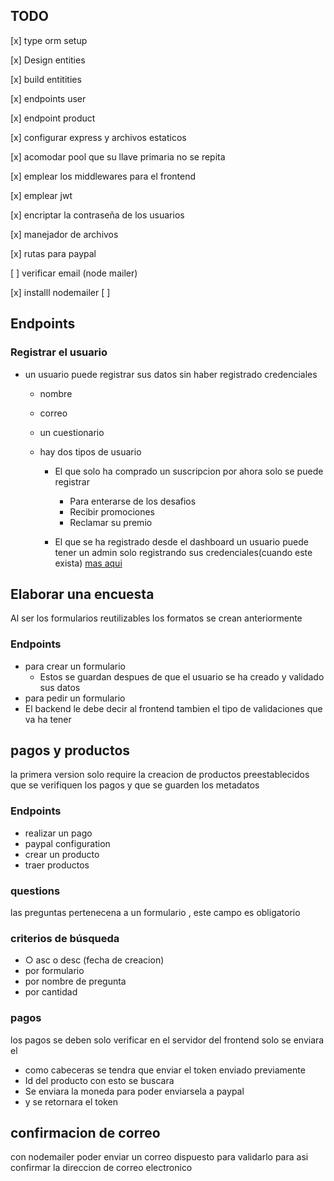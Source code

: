 [ideas]: documents/ideas.md

## TODO

[x] type orm setup

[x] Design entities

[x] build entitities

[x] endpoints user

[x] endpoint product

[x] configurar express y archivos estaticos

[x] acomodar pool que su llave primaria no se repita

[x] emplear los middlewares para el frontend

[x] emplear jwt

[x] encriptar la contraseña de los usuarios

[x] manejador de archivos

[x] rutas para paypal

[ ] verificar email (node mailer)

[x] installl nodemailer
[ ]

## Endpoints

### Registrar el usuario

- un usuario puede registrar sus datos sin haber registrado credenciales

  - nombre
  - correo
  - un cuestionario
  - hay dos tipos de usuario

    - El que solo ha comprado un suscripcion
      por ahora solo se puede registrar

      - Para enterarse de los desafios
      - Recibir promociones
      - Reclamar su premio

    - El que se ha registrado desde el dashboard
      un usuario puede tener un admin solo registrando sus credenciales(cuando este exista) [mas aqui][ideas]

## Elaborar una encuesta

Al ser los formularios reutilizables los formatos se crean anteriormente

### **Endpoints**

- para crear un formulario
  - Estos se guardan despues de que el usuario se ha creado y validado sus datos
- para pedir un formulario
- El backend le debe decir al frontend tambien el tipo de validaciones
  que va ha tener

## pagos y productos

la primera version solo require la creacion de productos preestablecidos
que se verifiquen los pagos y que se guarden los metadatos

### **Endpoints**

- realizar un pago
- paypal configuration
- crear un producto
- traer productos

### questions

las preguntas pertenecena a un formulario , este campo es obligatorio

### criterios de búsqueda

- ○ asc o desc (fecha de creacion)
- por formulario
- por nombre de pregunta
- por cantidad

### pagos

los pagos se deben solo verificar en el servidor
del frontend solo se enviara el

- como cabeceras se tendra que enviar el token enviado previamente
- Id del producto con esto se buscara
- Se enviara la moneda para poder enviarsela a paypal
- y se retornara el token

## confirmacion de correo

con nodemailer poder enviar un correo dispuesto para validarlo para asi confirmar la direccion de correo electronico
